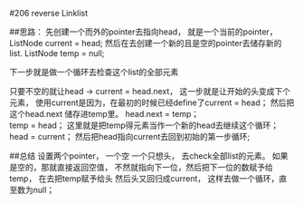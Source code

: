 #206 reverse Linklist

##思路：
先创建一个而外的pointer去指向head， 就是一个当前的pointer，   ListNode current = head;
然后在去创建一个新的且是空的pointer去储存新的list.   ListNode temp = null;   

下一步就是做一个循环去检查这个list的全部元素

只要不空的就让head -> current = head.next，   这一步就是让开始的头变成下个元素， 使用current是因为，在最初的时候已经define了current = head；
然后把这个head.next 储存进temp里。  head.next = temp；   
temp = head；   这里就是把temp得元素当作一个新的head去继续这个循环；
head = current；  然后把head指向current去回到初始的第一步循环;


##总结
设置两个pointer， 一个空 一个只想头， 去check全部list的元素。
如果是空的，那就直接返回空值， 不然就指向下一位，然后把下一位的数赋予给temp， 在去把temp赋予给头
然后头又回归成current， 这样去做一个循环，直至数为null；